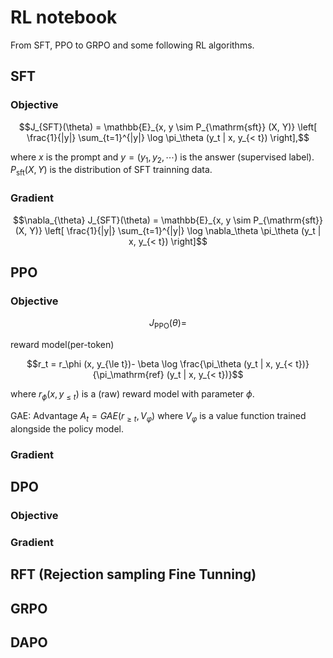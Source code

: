 # RL notebook

From SFT, PPO to GRPO and some following RL algorithms.

## SFT

### Objective

```math
J_{SFT}(\theta) = \mathbb{E}_{x, y \sim P_{\mathrm{sft}} (X, Y)} \left[ \frac{1}{|y|} \sum_{t=1}^{|y|} \log \pi_\theta (y_t | x, y_{< t}) \right],
```
where $`x`$ is the prompt and $`y = (y_1, y_2, \cdots)`$ is the answer (supervised label). $`P_{\mathrm{sft}} (X, Y)`$ is the distribution of SFT trainning data.

### Gradient

```math
\nabla_{\theta} J_{SFT}(\theta) = \mathbb{E}_{x, y \sim P_{\mathrm{sft}} (X, Y)} \left[ \frac{1}{|y|} \sum_{t=1}^{|y|} \log \nabla_\theta \pi_\theta (y_t | x, y_{< t}) \right]
```

## PPO

### Objective

```math
J_{\mathrm{PPO}} (\theta) = 
```



reward model(per-token)

```math
r_t = r_\phi (x, y_{\le t})- \beta \log \frac{\pi_\theta (y_t | x, y_{< t})}{\pi_\mathrm{ref} (y_t | x, y_{< t})}
```
where $`r_\phi(x,y_{\le t})`$ is a (raw) reward model with parameter $`\phi`$.

GAE: Advantage $`A_t = GAE(r_{\ge t}, V_{\varphi})`$ where $`V_{\varphi}`$ is a value function trained alongside the policy model.

### Gradient

## DPO

### Objective

### Gradient

## RFT (Rejection sampling Fine Tunning)

## GRPO

## DAPO
